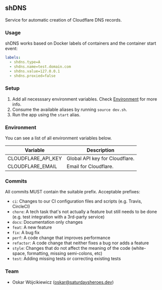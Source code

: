 ## shDNS

Service for automatic creation of Cloudflare DNS records.

### Usage

shDNS works based on Docker labels of containers and the container start event:

```yaml
labels:
  - shdns.type=A
  - shdns.name=test.domain.com
  - shdns.value=127.0.0.1
  - shdns.proxied=false
```

### Setup

1. Add all necesssary environment variables. Check [Environment](#environment) for more info.
2. Consume the available aliases by running `source dev.sh`.
3. Run the app using the `start` alias.

### Environment

You can see a list of all environment variables below.

| Variable           | Description                    |
| ------------------ | ------------------------------ |
| CLOUDFLARE_API_KEY | Global API key for Cloudflare. |
| CLOUDFLARE_EMAIL   | Email for Cloudflare.          |

### Commits

All commits MUST contain the suitable prefix. Acceptable prefixes:

- `ci`: Changes to our CI configuration files and scripts (e.g. Travis, CircleCI)
- `chore`: A tech task that's not actually a feature but still needs to be done (e.g. test integration with a 3rd-party service)
- `docs`: Documentation only changes
- `feat`: A new feature
- `fix`: A bug fix
- `perf`: A code change that improves performance
- `refactor`: A code change that neither fixes a bug nor adds a feature
- `style`: Changes that do not affect the meaning of the code (white-space, formatting, missing semi-colons, etc)
- `test`: Adding missing tests or correcting existing tests

### Team

- Oskar Wójcikiewicz (oskar@saturdaysheroes.dev)
